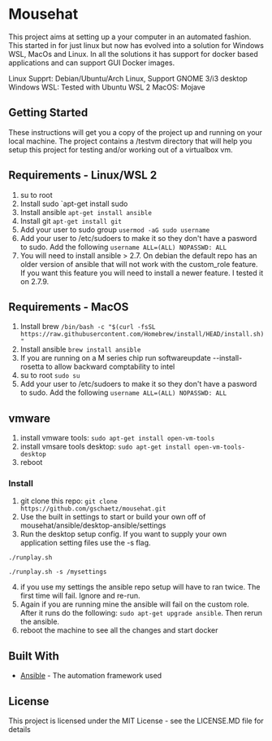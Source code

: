 # Mousehat

This project aims at setting up a your computer in an automated fashion.  This started in for just linux but now has evolved into a solution for Windows WSL, MacOs and Linux.  In all the solutions it has support for docker based applications and can support GUI Docker images.

Linux Supprt: Debian/Ubuntu/Arch Linux, Support GNOME 3/i3 desktop
Windows WSL: Tested with Ubuntu WSL 2
MacOS: Mojave

## Getting Started

These instructions will get you a copy of the project up and running on your local machine. The project contains a /testvm directory that will help you setup this project for testing and/or working out of a virtualbox vm.  

## Requirements - Linux/WSL 2

1) su to root
2) Install sudo `apt-get install sudo
3) Install ansible `apt-get install ansible`
4) Install git `apt-get install git`
4) Add your user to sudo group `usermod -aG sudo username`
5) Add your user to /etc/sudoers to make it so they don't have a pasword to sudo. Add the following `username ALL=(ALL) NOPASSWD: ALL`
6) You will need to install ansible > 2.7.  On debian the default repo has an older version of ansible that will not work with the custom_role feature.  If you want this feature you will need to install a newer feature.  I tested it on 2.7.9.  

## Requirements - MacOS

1) Install brew `/bin/bash -c "$(curl -fsSL https://raw.githubusercontent.com/Homebrew/install/HEAD/install.sh)"`
2) Install ansible `brew install ansible`
3) If you are running on a M series chip run softwareupdate --install-rosetta to allow backward comptability to intel 
4) su to root `sudo su`
5) Add your user to /etc/sudoers to make it so they don't have a pasword to sudo. Add the following `username ALL=(ALL) NOPASSWD: ALL`


## vmware

1) install vmware tools: `sudo apt-get install open-vm-tools`
2) install vmsare tools desktop: `sudo apt-get install open-vm-tools-desktop`
3) reboot

### Install

1) git clone this repo: `git clone https://github.com/gschaetz/mousehat.git`
2) Use the built in settings to start or build your own off of mousehat/ansible/desktop-ansible/settings
3) Run the desktop setup config.  If you want to supply your own application setting files use the -s flag.  
```
./runplay.sh

./runplay.sh -s /mysettings
```
4) if you use my settings the ansible repo setup will have to ran twice.  The first time will fail.  Ignore and re-run.
5) Again if you are running mine the ansible will fail on the custom role.  After it runs do the following: `sudo apt-get upgrade ansible`.  Then rerun the ansible.
6) reboot the machine to see all the changes and start docker


## Built With

* [Ansible](https://www.ansible.com/) - The automation framework used

## License

This project is licensed under the MIT License - see the LICENSE.MD file for details
